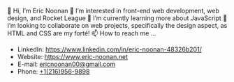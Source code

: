  👋 Hi, I’m Eric Noonan
 👀 I’m interested in front-end web development, web design, and Rocket League
 🌱 I’m currently learning more about JavaScript
 💞️ I’m looking to collaborate on web projects, specifically the design aspect, as HTML and CSS are my forté!
 📫 How to reach me ...
  * LinkedIn: https://www.linkedin.com/in/eric-noonan-48326b201/<br>
  * Website: https://www.eric-noonan.net
  * E-mail: <a href="email:ericnoonan00@gmail.com">ericnoonan00@gmail.com</a>
  * Phone: <a href="tel:+12169569898">+1(216)956-9898</a>
<!---
ericnoonan00/ericnoonan00 is a ✨ special ✨ repository because its `README.md` (this file) appears on your GitHub profile.
You can click the Preview link to take a look at your changes.
--->
